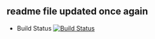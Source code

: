 ## readme file updated once again
 * Build Status
 [![Build Status](http://815978ecba00.ngrok.io/buildStatus/icon?job=instavote%2Fworker-build)](http://localhost:8080/job/instavote/job/worker-build/)

